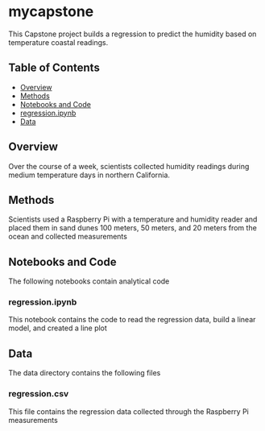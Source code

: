 # mycapstone
This Capstone project builds a regression to predict the humidity based on temperature coastal readings. 

## Table of Contents
- [Overview](#overview)
- [Methods](#Methods)
- [Notebooks and Code](#notebooks-and-code)
- [regression.ipynb](#regression.ipynb)
- [Data](#Data) 

## Overview

Over the course of a week, scientists collected humidity readings during medium temperature days in northern California. 

## Methods

Scientists used a Raspberry Pi with a temperature and humidity reader and placed them in sand dunes 100 meters, 50 meters, and 20 meters from the ocean and collected measurements

## Notebooks and Code

The following notebooks contain analytical code

### regression.ipynb

This notebook contains the code to read the regression data, build a linear model, and created a line plot

## Data

The data directory contains the following files

### regression.csv

This file contains the regression data collected through the Raspberry Pi measurements
